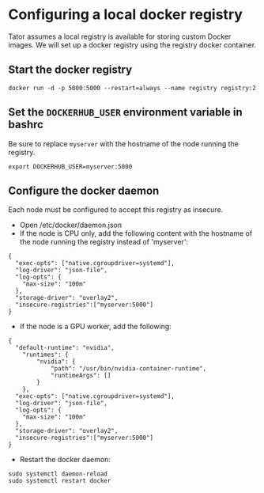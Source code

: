 # Configuring a local docker registry

Tator assumes a local registry is available for storing custom Docker images. We will set up a docker registry using the registry docker container.

## Start the docker registry

```
docker run -d -p 5000:5000 --restart=always --name registry registry:2
```

## Set the `DOCKERHUB_USER` environment variable in bashrc

Be sure to replace `myserver` with the hostname of the node running the registry.

```
export DOCKERHUB_USER=myserver:5000
```

## Configure the docker daemon

Each node must be configured to accept this registry as insecure.

* Open /etc/docker/daemon.json
* If the node is CPU only, add the following content with the hostname of the node running the registry instead of 'myserver':

```
{
  "exec-opts": ["native.cgroupdriver=systemd"],
  "log-driver": "json-file",
  "log-opts": {
    "max-size": "100m"
  },
  "storage-driver": "overlay2",
  "insecure-registries":["myserver:5000"]
}
```

* If the node is a GPU worker, add the following:

```
{
  "default-runtime": "nvidia",
    "runtimes": {
        "nvidia": {
            "path": "/usr/bin/nvidia-container-runtime",
            "runtimeArgs": []
        }
    },
  "exec-opts": ["native.cgroupdriver=systemd"],
  "log-driver": "json-file",
  "log-opts": {
    "max-size": "100m"
  },
  "storage-driver": "overlay2",
  "insecure-registries":["myserver:5000"]
}
```

* Restart the docker daemon:

```
sudo systemctl daemon-reload
sudo systemctl restart docker
```

